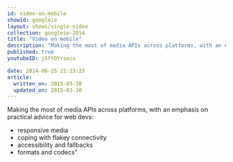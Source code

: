 ```yaml
---
id: video-on-mobile
showid: googleio
layout: shows/single-video
collection: googleio-2014
title: "Video on mobile"
description: "Making the most of media APIs across platforms, with an emphasis on practical advice for web devs."
published: true
youtubeID: j5fYOYrsocs

date: 2014-06-25 21:13:23
article:
  written_on: 2015-03-30
  updated_on: 2015-03-30
---
```


Making the most of media APIs across platforms, with an emphasis on practical advice for web devs:
- responsive media
- coping with flakey connectivity
- accessibility and fallbacks
- formats and codecs"
